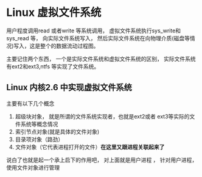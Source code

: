 # Linux 虚拟文件系统

用户程度调用read 或者write 等系统调用， 虚拟文件系统执行sys_write和sys_read 等， 向实际文件系统写入， 然后实际文件系统在向物理介质(磁盘等情况)写入，这是整个的数据流动过程图。

主要记住两个东西， 一个是实际文件系统和虚拟文件系统的区别， 实际文件系统有ext2和ext3,ntfs 等实现了文件系统。



## Linux 内核2.6 中实现虚拟文件系统

主要有以下几个概念

1. 超级块对象， 就是所谓的文件系统实现者，也就是ext2或者 ext3等实际的文件系统等概念情况
2. 索引节点对象(就是具体的文件对象)
3. 目录项对象（路劲）
4. 文件对象（它代表进程打开的文件）**在这里又跟进程关联起来了**

说白了也就是起一个承上启下的作用吧， 对上面就是用户进程 ， 针对用户进程， 使用文件对象进行管理
